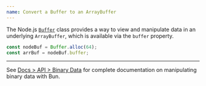 ```yaml
---
name: Convert a Buffer to an ArrayBuffer
---
```


The Node.js [`Buffer`](https://nodejs.org/api/buffer.html) class provides a way to view and manipulate data in an underlying `ArrayBuffer`, which is available via the `buffer` property.

```ts
const nodeBuf = Buffer.alloc(64);
const arrBuf = nodeBuf.buffer;
```

---

See [Docs > API > Binary Data](https://bun.sh/docs/api/binary-data#conversion) for complete documentation on manipulating binary data with Bun.
